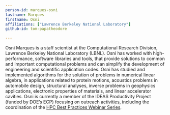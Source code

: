 ```yaml
---
person-id: marques-osni
lastname: Marques
firstname: Osni
affiliations: ["Lawrence Berkeley National Laboratory"]
github-id: tom-papatheodore

---
```

Osni Marques is a staff scientist at the Computational Research Division, Lawrence Berkeley National Laboratory (LBNL). Osni has worked with high-performance, software libraries and tools, that provide solutions to common and important computational problems and can simplify the development of engineering and scientific application codes. Osni has studied and implemented algorithms for the solution of problems in numerical linear algebra, in applications related to protein motions, acoustics problems in automobile design, structural analyses, inverse problems in geophysics applications, electronic properties of materials, and linear accelerator cavities. Osni is currently a member of the IDEAS Productivity Project (funded by DOE’s ECP) focusing on outreach activities, including the coordination of the [HPC Best Practices Webinar Series](https://ideas-productivity.org/events).